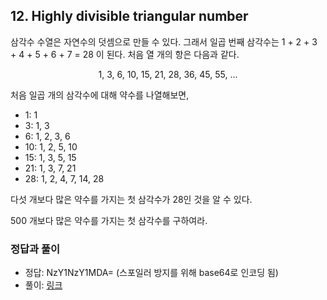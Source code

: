 ## 12. Highly divisible triangular number

삼각수 수열은 자연수의 덧셈으로 만들 수 있다. 그래서 일곱 번째 삼각수는 1 + 2 + 3 + 4 + 5 + 6 + 7 = 28 이 된다. 처음 열 개의 항은 다음과 같다.

<p align="center">
  1, 3, 6, 10, 15, 21, 28, 36, 45, 55, ...
</p>

처음 일곱 개의 삼각수에 대해 약수를 나열해보면,

* 1: 1
* 3: 1, 3
* 6: 1, 2, 3, 6
* 10: 1, 2, 5, 10
* 15: 1, 3, 5, 15
* 21: 1, 3, 7, 21
* 28: 1, 2, 4, 7, 14, 28

다섯 개보다 많은 약수를 가지는 첫 삼각수가 28인 것을 알 수 있다.

500 개보다 많은 약수를 가지는 첫 삼각수를 구하여라.

### 정답과 풀이

* 정답: NzY1NzY1MDA= (스포일러 방지를 위해 base64로 인코딩 됨)
* 풀이: [링크](./explanation.md)
